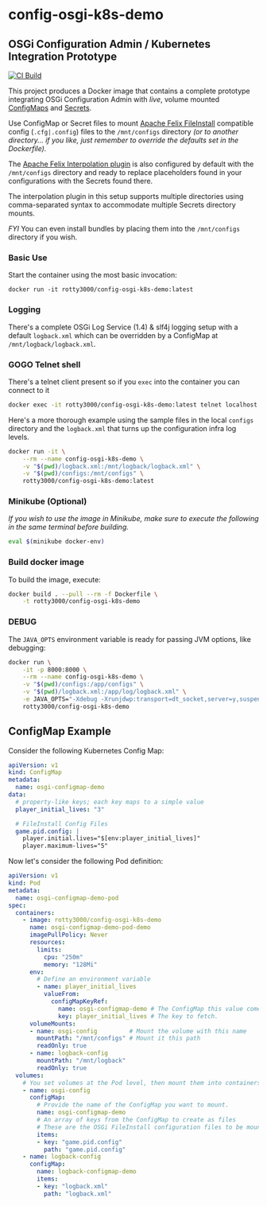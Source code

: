 # config-osgi-k8s-demo

## OSGi Configuration Admin / Kubernetes Integration Prototype

[![CI Build](https://github.com/rotty3000/osgi-config-aff/actions/workflows/build.yml/badge.svg)](https://github.com/rotty3000/osgi-config-aff/actions/workflows/build.yml)

This project produces a Docker image that contains a complete prototype integrating OSGi Configuration Admin with *live*, volume mounted [ConfigMaps](https://kubernetes.io/docs/concepts/configuration/configmap/) and [Secrets](https://kubernetes.io/docs/concepts/configuration/secret/).

Use ConfigMap or Secret files to mount [Apache Felix FileInstall](https://felix.apache.org/documentation/subprojects/apache-felix-file-install.html) compatible config (`.cfg|.config`) files to the `/mnt/configs` directory *(or to another directory... if you like, just remember to override the defaults set in the Dockerfile).*

The [Apache Felix Interpolation plugin](https://github.com/apache/felix-dev/blob/master/configadmin-plugins/interpolation/README.md) is also configured by default with the `/mnt/configs` directory and ready to replace placeholders found in your configurations with the Secrets found there.

The interpolation plugin in this setup supports multiple directories using comma-separated syntax to accommodate multiple Secrets directory mounts.

*FYI* You can even install bundles by placing them into the `/mnt/configs` directory if you wish.

### Basic Use

Start the container using the most basic invocation:

```
docker run -it rotty3000/config-osgi-k8s-demo:latest
```

### Logging

There's a complete OSGi Log Service (1.4) & slf4j logging setup with a default `logback.xml` which can be overridden by a ConfigMap at `/mnt/logback/logback.xml`.

### GOGO Telnet shell

There's a telnet client present so if you `exec` into the container you can connect to it

```bash
docker exec -it rotty3000/config-osgi-k8s-demo:latest telnet localhost 11311
```

Here's a more thorough example using the sample files in the local `configs` directory and the `logback.xml` that turns up the configuration infra log levels.

```bash
docker run -it \
	--rm --name config-osgi-k8s-demo \
	-v "$(pwd)/logback.xml:/mnt/logback/logback.xml" \
	-v "$(pwd)/configs:/mnt/configs" \
	rotty3000/config-osgi-k8s-demo:latest
```

### Minikube (Optional)

_If you wish to use the image in Minikube, make sure to execute the following in the same terminal before building._

```bash
eval $(minikube docker-env)
```

### Build docker image

To build the image, execute:

```bash
docker build . --pull --rm -f Dockerfile \
	-t rotty3000/config-osgi-k8s-demo
```

### DEBUG

The `JAVA_OPTS` environment variable is ready for passing JVM options, like debugging:

```bash
docker run \
	-it -p 8000:8000 \
	--rm --name config-osgi-k8s-demo \
	-v "$(pwd)/configs:/app/configs" \
	-v "$(pwd)/logback.xml:/app/log/logback.xml" \
	-e JAVA_OPTS="-Xdebug -Xrunjdwp:transport=dt_socket,server=y,suspend=y,address=*:8000" \
	rotty3000/config-osgi-k8s-demo
```

## ConfigMap Example

Consider the following Kubernetes Config Map:
```yaml
apiVersion: v1
kind: ConfigMap
metadata:
  name: osgi-configmap-demo
data:
  # property-like keys; each key maps to a simple value
  player_initial_lives: "3"

  # FileInstall Config Files
  game.pid.config: |
    player.initial.lives="$[env:player_initial_lives]"
    player.maximum-lives="5"
```

Now let's consider the following Pod definition:
```yaml
apiVersion: v1
kind: Pod
metadata:
  name: osgi-configmap-demo-pod
spec:
  containers:
    - image: rotty3000/config-osgi-k8s-demo
      name: osgi-configmap-demo-pod-demo
      imagePullPolicy: Never
      resources:
        limits:
          cpu: "250m"
          memory: "128Mi"
      env:
        # Define an environment variable
        - name: player_initial_lives
          valueFrom:
            configMapKeyRef:
              name: osgi-configmap-demo # The ConfigMap this value comes from.
              key: player_initial_lives # The key to fetch.
      volumeMounts:
      - name: osgi-config         # Mount the volume with this name
        mountPath: "/mnt/configs" # Mount it this path
        readOnly: true
      - name: logback-config
        mountPath: "/mnt/logback"
        readOnly: true
  volumes:
    # You set volumes at the Pod level, then mount them into containers inside that Pod
    - name: osgi-config
      configMap:
        # Provide the name of the ConfigMap you want to mount.
        name: osgi-configmap-demo
        # An array of keys from the ConfigMap to create as files
        # These are the OSGi FileInstall configuration files to be mounted
        items:
        - key: "game.pid.config"
          path: "game.pid.config"
    - name: logback-config
      configMap:
        name: logback-configmap-demo
        items:
        - key: "logback.xml"
          path: "logback.xml"
```
